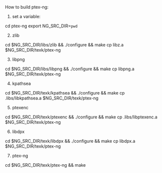 How to build ptex-ng:

1. set a variable:

cd ptex-ng
export NG_SRC_DIR=`pwd`

2. zlib

cd $NG_SRC_DIR/libs/zlib && ./configure && make
cp libz.a $NG_SRC_DIR/texk/ptex-ng

3. libpng

cd $NG_SRC_DIR/libs/libpng && ./configure && make
cp libpng.a $NG_SRC_DIR/texk/ptex-ng

4. kpathsea

cd $NG_SRC_DIR/texk/kpathsea && ./configure && make
cp .libs/libkpathsea.a $NG_SRC_DIR/texk/ptex-ng

5. ptexenc

cd $NG_SRC_DIR/texk/ptexenc && ./configure && make
cp .libs/libptexenc.a $NG_SRC_DIR/texk/ptex-ng

6. libdpx

cd $NG_SRC_DIR/texk/libdpx && ./configure && make
cp libdpx.a $NG_SRC_DIR/texk/ptex-ng

7. ptex-ng

cd $NG_SRC_DIR/texk/ptex-ng && make
